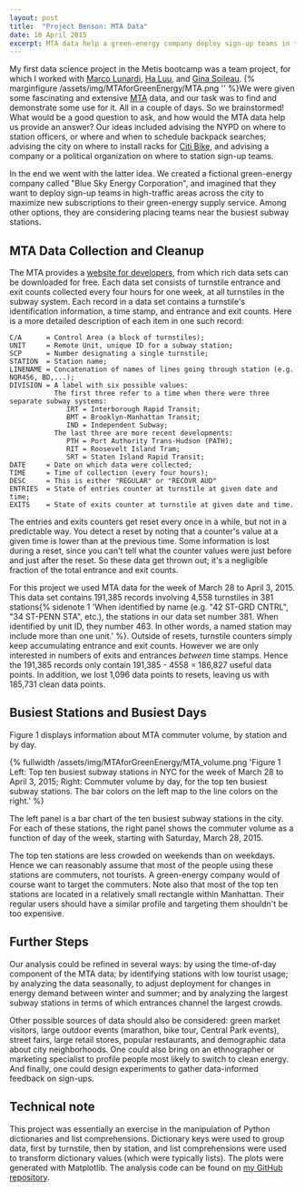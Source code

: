 ```yaml
---
layout: post
title:  "Project Benson: MTA Data"
date: 10 April 2015
excerpt: MTA data help a green-energy company deploy sign-up teams in the city...
---
```

My first data science project in the Metis bootcamp was a team project, for which I worked with [Marco Lunardi](http://marcolunardi.github.io/), [Ha Luu](http://hbl15.github.io/), and [Gina Soileau](http://gfsoileau.github.io/).  {% marginfigure /assets/img/MTAforGreenEnergy/MTA.png '' %}We were given some fascinating and extensive [MTA](http://www.mta.info/) data, and our task was to find and demonstrate some use for it.  All in a couple of days.  So we brainstormed!  What would be a good question to ask, and how would the MTA data help us provide an answer?  Our ideas included advising the NYPD on where to station officers, or where and when to schedule backpack searches; advising the city on where to install racks for [Citi Bike](https://www.citibikenyc.com/), and advising a company or a political organization on where to station sign-up teams.  

In the end we went with the latter idea.  We created a fictional green-energy company called "Blue Sky Energy Corporation", and imagined that they want to deploy sign-up teams in high-traffic areas across the city to maximize new subscriptions to their green-energy supply service.  Among other options, they are considering placing teams near the busiest subway stations.

## MTA Data Collection and Cleanup

The MTA provides a [website for developers](http://web.mta.info/developers/), from which rich data sets can be downloaded for free.  Each data set consists of turnstile entrance and exit counts collected every four hours for one week, at all turnstiles in the subway system.  Each record in a data set contains a turnstile's identification information, a time stamp, and entrance and exit counts.  Here is a more detailed description of each item in one such record:

```
C/A      = Control Area (a block of turnstiles);
UNIT     = Remote Unit, unique ID for a subway station;
SCP      = Number designating a single turnstile;
STATION  = Station name;
LINENAME = Concatenation of names of lines going through station (e.g. NQR456, BD,...);
DIVISION = A label with six possible values:
           The first three refer to a time when there were three separate subway systems:
              IRT = Interborough Rapid Transit;
              BMT = Brooklyn-Manhattan Transit;
              IND = Independent Subway;
           The last three are more recent developments:
              PTH = Port Authority Trans-Hudson (PATH);
              RIT = Roosevelt Island Tram;
              SRT = Staten Island Rapid Transit;
DATE     = Date on which data were collected;
TIME     = Time of collection (every four hours);
DESC     = This is either "REGULAR" or "RECOVR AUD"
ENTRIES  = State of entries counter at turnstile at given date and time;
EXITS    = State of exits counter at turnstile at given date and time.
```

The entries and exits counters get reset every once in a while, but not in a predictable way.  You detect a reset by noting that a counter's value at a given time is lower than at the previous time. Some information is lost during a reset, since you can't tell what the counter values were just before and just after the reset.  So these data get thrown out; it's a negligible fraction of the total entrance and exit counts.

For this project we used MTA data for the week of March 28 to April 3, 2015.  This data set contains 191,385 records involving 4,558 turnstiles in 381 stations{% sidenote 1 'When identified by name (e.g. "42 ST-GRD CNTRL", "34 ST-PENN STA", etc.), the stations in our data set number 381.  When identified by unit ID, they number 463.  In other words, a named station may include more than one unit.' %}.  Outside of resets, turnstile counters simply keep accumulating entrance and exit counts.  However we are only interested in numbers of exits and entrances *between* time stamps.  Hence the 191,385 records only contain 191,385 - 4558 = 186,827 useful data points.  In addition, we lost 1,096 data points to resets, leaving us with 185,731 clean data points.

## Busiest Stations and Busiest Days

Figure 1 displays information about MTA commuter volume, by station and by day.

{% fullwidth /assets/img/MTAforGreenEnergy/MTA_volume.png 'Figure 1 Left: Top ten busiest subway stations in NYC for the week of March 28 to April 3, 2015; Right: Commuter volume by day, for the top ten busiest subway stations.  The bar colors on the left map to the line colors on the right.' %}

The left panel is a bar chart of the ten busiest subway stations in the city.  For each of these stations, the right panel shows the commuter volume as a function of day of the week, starting with Saturday, March 28, 2015.

The top ten stations are less crowded on weekends than on weekdays.  Hence we can reasonably assume that most of the people using these stations are commuters, not tourists.  A green-energy company would of course want to target the commuters.  Note also that most of the top ten stations are located in a relatively small rectangle within Manhattan.  Their regular users should have a similar profile and targeting them shouldn't be too expensive.

## Further Steps

Our analysis could be refined in several ways: by using the time-of-day component of the MTA data; by identifying stations with low tourist usage; by analyzing the data seasonally, to adjust deployment for changes in energy demand between winter and summer; and by analyzing the largest subway stations in terms of which entrances channel the largest crowds.

Other possible sources of data should also be considered: green market visitors, large outdoor events (marathon, bike tour, Central Park events), street fairs, large retail stores, popular restaurants, and demographic data about city neighborhoods.  One could also bring on an ethnographer or marketing specialist to profile people most likely to switch to clean energy. And finally, one could design experiments to gather data-informed feedback on sign-ups.

## Technical note

This project was essentially an exercise in the manipulation of Python dictionaries and list comprehensions.  Dictionary keys were used to group data, first by turnstile, then by station, and list comprehensions were used to transform dictionary values (which were typically lists).  The plots were generated with Matplotlib.  The analysis code can be found on [my GitHub repository](https://github.com/LucDemortier/MTAforGreenEnergy).